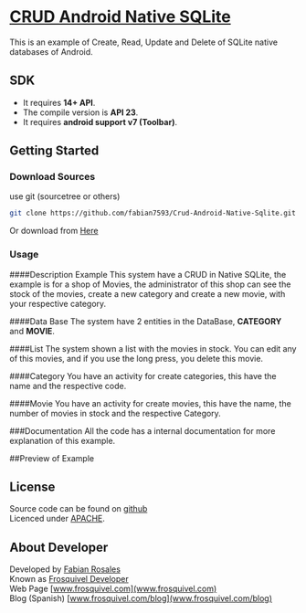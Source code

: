 # [CRUD Android Native SQLite](https://github.com/fabian7593/Crud-Android-Native-Sqlite)

This is an example of Create, Read, Update and Delete of SQLite native databases of Android.

## SDK
* It requires **14+ API**.
* The compile version is **API 23**.
* It requires **android support v7 (Toolbar)**.

## Getting Started

### Download Sources
use git (sourcetree or others)

```bash
git clone https://github.com/fabian7593/Crud-Android-Native-Sqlite.git
```

Or download from [Here](https://github.com/fabian7593/Crud-Android-Native-Sqlite/zipball/master)


### Usage

####Description Example
This system have a CRUD in Native SQLite, the example is for a shop of Movies, the administrator of this shop can see the stock of the movies, create a new category and create a new movie, with your respective category.<br>

####Data Base
The system have 2 entities in the DataBase, **CATEGORY** and **MOVIE**.

####List
The system shown a list with the movies in stock.
You can edit any of this movies, and if you use the long press, you delete this movie.

####Category
You have an activity for create categories, this have the name and the respective code.

####Movie
You have an activity for create movies, this have the name, the number of movies in stock and the respective Category.


###Documentation
All the code has a internal documentation for more explanation of this example.

##Preview of Example


## License
Source code can be found on [github](https://github.com/fabian7593/Crud-Android-Native-Sqlite)<br>
Licenced under [APACHE](http://www.apache.org/licenses/LICENSE-2.0).

## About Developer
Developed by [Fabian Rosales](www.frosquivel.com)<br>
Known as [Frosquivel Developer](www.frosquivel.com)<br>
Web Page [www.frosquivel.com](www.frosquivel.com)<br>
Blog (Spanish) [www.frosquivel.com/blog](www.frosquivel.com/blog)<br>
